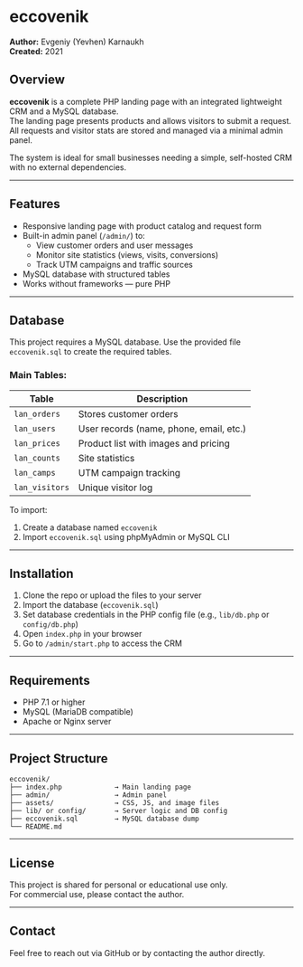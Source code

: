# eccovenik

**Author:** Evgeniy (Yevhen) Karnaukh  
**Created:** 2021

## Overview

**eccovenik** is a complete PHP landing page with an integrated lightweight CRM and a MySQL database.  
The landing page presents products and allows visitors to submit a request. All requests and visitor stats are stored and managed via a minimal admin panel.

The system is ideal for small businesses needing a simple, self-hosted CRM with no external dependencies.

---

## Features

- Responsive landing page with product catalog and request form
- Built-in admin panel (`/admin/`) to:
  - View customer orders and user messages
  - Monitor site statistics (views, visits, conversions)
  - Track UTM campaigns and traffic sources
- MySQL database with structured tables
- Works without frameworks — pure PHP

---

## Database

This project requires a MySQL database. Use the provided file `eccovenik.sql` to create the required tables.

### Main Tables:

| Table             | Description                             |
|------------------|-----------------------------------------|
| `lan_orders`      | Stores customer orders                  |
| `lan_users`       | User records (name, phone, email, etc.) |
| `lan_prices`      | Product list with images and pricing    |
| `lan_counts`      | Site statistics                         |
| `lan_camps`       | UTM campaign tracking                   |
| `lan_visitors`    | Unique visitor log                      |

To import:
1. Create a database named `eccovenik`
2. Import `eccovenik.sql` using phpMyAdmin or MySQL CLI

---

## Installation

1. Clone the repo or upload the files to your server
2. Import the database (`eccovenik.sql`)
3. Set database credentials in the PHP config file (e.g., `lib/db.php` or `config/db.php`)
4. Open `index.php` in your browser
5. Go to `/admin/start.php` to access the CRM

---

## Requirements

- PHP 7.1 or higher
- MySQL (MariaDB compatible)
- Apache or Nginx server

---

## Project Structure

```
eccovenik/
├── index.php             → Main landing page
├── admin/                → Admin panel
├── assets/               → CSS, JS, and image files
├── lib/ or config/       → Server logic and DB config
├── eccovenik.sql         → MySQL database dump
└── README.md
```


---

## License

This project is shared for personal or educational use only.  
For commercial use, please contact the author.

---

## Contact

Feel free to reach out via GitHub or by contacting the author directly.
